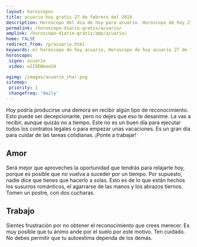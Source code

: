 ```yaml
---
layout: horoscopos
title: acuario hoy gratis 27 de febrero del 2019 
description: Horóscopo del dia de hoy para acuario. Horoscopo de hoy 27 de febrero del 2019. Las predicciones de amor, trabajo, vida personal gratis.
permalink: /horoscopo-diario-gratis/acuario/
amplink: /horoscopo-diario-gratis/amp/acuario/
home: FALSE
redirect_from: /p/acuario.html
keywords: el horóscopo de hoy acuario, Horoscopo de hoy acuario 27 de febrero del 2019,horóscopo del día,horoscopo del dia de hoy,horoscopo de hoy,horoscopo de hoy acuario,acuario hoy,signos zodiacales,horóscopo de hoy,horoscopos de hoy,horoscopo acuario hoy,horoscopo de acuario de hoy,horóscopo de hoy acuario,horoscopos,acuario de hoy,los horoscopos de hoy,acuario de hoy,acuario 27 de febrero del 2019,signos zodiacales 2019, el horoscopo de hoy
horoscopo:
 signo: acuario
 video: wII9EWmaxG4

ogimg: /images/acuario_char.png
sitemap:
 priority: 1
 changefreq: 'daily'
---
```



Hoy podría producirse una demora en recibir algún tipo de reconocimiento. Esto puede ser decepcionante, pero no dejes que eso te desanime. La vas a recibir, aunque quizás no a tiempo. Este no es un buen día para ejecutar todos los contratos legales o para empezar unas vacaciones. Es un gran día para cuidar de las tareas cotidianas. ¡Ponte a trabajar!

## Amor

Será mejor que aproveches la oportunidad que tendrás para relajarte hoy, porque es posible que no vuelva a suceder por un tiempo. Por supuesto, nadie dice que tienes que hacerlo a solas. Esto es de lo que están hechos los susurros románticos, el agarrarse de las manos y los abrazos tiernos. Tomen un postre, con dos cucharas.

## Trabajo

Sientes frustración por no obtener el reconocimiento que crees merecer. Es muy posible que tu ánimo ande por el suelo por este motivo. Ten cuidado. No debes permitir que tu autoestima dependa de los demás.